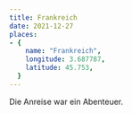```yaml
---
title: Frankreich
date: 2021-12-27
places:
- {
    name: "Frankreich",
    longitude: 3.687787,
    latitude: 45.753,
  }
---
```


Die Anreise war ein Abenteuer.
